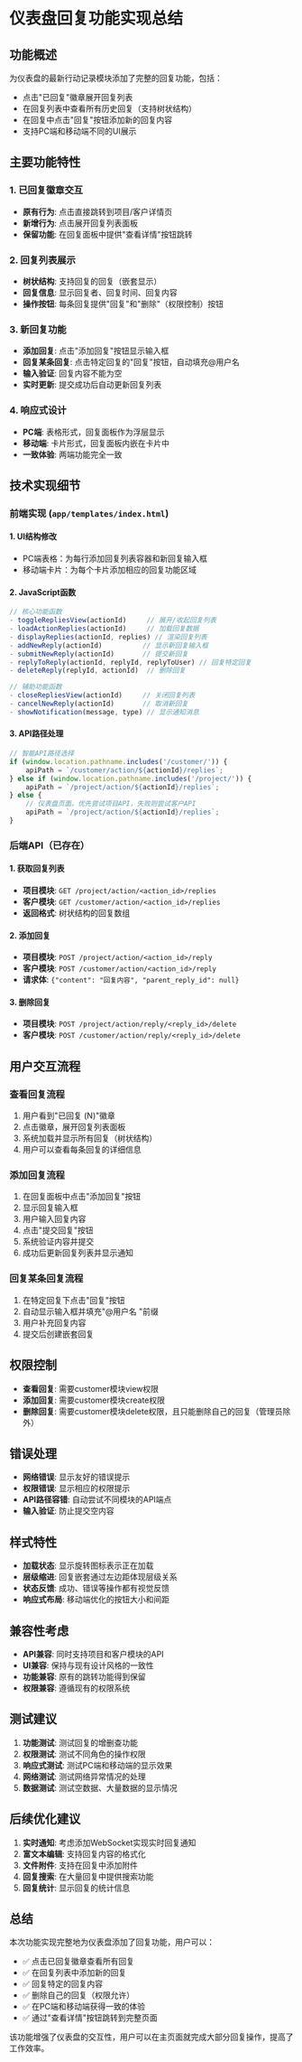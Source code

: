 # 仪表盘回复功能实现总结

## 功能概述
为仪表盘的最新行动记录模块添加了完整的回复功能，包括：
- 点击"已回复"徽章展开回复列表
- 在回复列表中查看所有历史回复（支持树状结构）
- 在回复中点击"回复"按钮添加新的回复内容
- 支持PC端和移动端不同的UI展示

## 主要功能特性

### 1. 已回复徽章交互
- **原有行为**: 点击直接跳转到项目/客户详情页
- **新增行为**: 点击展开回复列表面板
- **保留功能**: 在回复面板中提供"查看详情"按钮跳转

### 2. 回复列表展示
- **树状结构**: 支持回复的回复（嵌套显示）
- **回复信息**: 显示回复者、回复时间、回复内容
- **操作按钮**: 每条回复提供"回复"和"删除"（权限控制）按钮

### 3. 新回复功能
- **添加回复**: 点击"添加回复"按钮显示输入框
- **回复某条回复**: 点击特定回复的"回复"按钮，自动填充@用户名
- **输入验证**: 回复内容不能为空
- **实时更新**: 提交成功后自动更新回复列表

### 4. 响应式设计
- **PC端**: 表格形式，回复面板作为浮层显示
- **移动端**: 卡片形式，回复面板内嵌在卡片中
- **一致体验**: 两端功能完全一致

## 技术实现细节

### 前端实现 (`app/templates/index.html`)

#### 1. UI结构修改
- PC端表格：为每行添加回复列表容器和新回复输入框
- 移动端卡片：为每个卡片添加相应的回复功能区域

#### 2. JavaScript函数
```javascript
// 核心功能函数
- toggleRepliesView(actionId)     // 展开/收起回复列表
- loadActionReplies(actionId)     // 加载回复数据
- displayReplies(actionId, replies) // 渲染回复列表
- addNewReply(actionId)          // 显示新回复输入框
- submitNewReply(actionId)       // 提交新回复
- replyToReply(actionId, replyId, replyToUser) // 回复特定回复
- deleteReply(replyId, actionId)  // 删除回复

// 辅助功能函数
- closeRepliesView(actionId)     // 关闭回复列表
- cancelNewReply(actionId)       // 取消新回复
- showNotification(message, type) // 显示通知消息
```

#### 3. API路径处理
```javascript
// 智能API路径选择
if (window.location.pathname.includes('/customer/')) {
    apiPath = `/customer/action/${actionId}/replies`;
} else if (window.location.pathname.includes('/project/')) {
    apiPath = `/project/action/${actionId}/replies`;
} else {
    // 仪表盘页面，优先尝试项目API，失败则尝试客户API
    apiPath = `/project/action/${actionId}/replies`;
}
```

### 后端API（已存在）

#### 1. 获取回复列表
- **项目模块**: `GET /project/action/<action_id>/replies`
- **客户模块**: `GET /customer/action/<action_id>/replies`
- **返回格式**: 树状结构的回复数组

#### 2. 添加回复
- **项目模块**: `POST /project/action/<action_id>/reply`
- **客户模块**: `POST /customer/action/<action_id>/reply`
- **请求体**: `{"content": "回复内容", "parent_reply_id": null}`

#### 3. 删除回复
- **项目模块**: `POST /project/action/reply/<reply_id>/delete`
- **客户模块**: `POST /customer/action/reply/<reply_id>/delete`

## 用户交互流程

### 查看回复流程
1. 用户看到"已回复 (N)"徽章
2. 点击徽章，展开回复列表面板
3. 系统加载并显示所有回复（树状结构）
4. 用户可以查看每条回复的详细信息

### 添加回复流程
1. 在回复面板中点击"添加回复"按钮
2. 显示回复输入框
3. 用户输入回复内容
4. 点击"提交回复"按钮
5. 系统验证内容并提交
6. 成功后更新回复列表并显示通知

### 回复某条回复流程
1. 在特定回复下点击"回复"按钮
2. 自动显示输入框并填充"@用户名 "前缀
3. 用户补充回复内容
4. 提交后创建嵌套回复

## 权限控制
- **查看回复**: 需要customer模块view权限
- **添加回复**: 需要customer模块create权限
- **删除回复**: 需要customer模块delete权限，且只能删除自己的回复（管理员除外）

## 错误处理
- **网络错误**: 显示友好的错误提示
- **权限错误**: 显示相应的权限提示
- **API路径容错**: 自动尝试不同模块的API端点
- **输入验证**: 防止提交空内容

## 样式特性
- **加载状态**: 显示旋转图标表示正在加载
- **层级缩进**: 回复嵌套通过左边距体现层级关系
- **状态反馈**: 成功、错误等操作都有视觉反馈
- **响应式布局**: 移动端优化的按钮大小和间距

## 兼容性考虑
- **API兼容**: 同时支持项目和客户模块的API
- **UI兼容**: 保持与现有设计风格的一致性
- **功能兼容**: 原有的跳转功能得到保留
- **权限兼容**: 遵循现有的权限系统

## 测试建议
1. **功能测试**: 测试回复的增删查功能
2. **权限测试**: 测试不同角色的操作权限
3. **响应式测试**: 测试PC端和移动端的显示效果
4. **网络测试**: 测试网络异常情况的处理
5. **数据测试**: 测试空数据、大量数据的显示情况

## 后续优化建议
1. **实时通知**: 考虑添加WebSocket实现实时回复通知
2. **富文本编辑**: 支持回复内容的格式化
3. **文件附件**: 支持在回复中添加附件
4. **回复搜索**: 在大量回复中提供搜索功能
5. **回复统计**: 显示回复的统计信息

## 总结
本次功能实现完整地为仪表盘添加了回复功能，用户可以：
- ✅ 点击已回复徽章查看所有回复
- ✅ 在回复列表中添加新的回复
- ✅ 回复特定的回复内容
- ✅ 删除自己的回复（权限允许）
- ✅ 在PC端和移动端获得一致的体验
- ✅ 通过"查看详情"按钮跳转到完整页面

该功能增强了仪表盘的交互性，用户可以在主页面就完成大部分回复操作，提高了工作效率。 